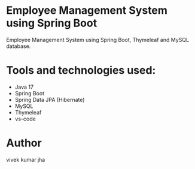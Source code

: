 # Employee Management System using Spring Boot

Employee Management System using Spring Boot, Thymeleaf and MySQL database.


# Tools and technologies used:

- Java 17
- Spring Boot
- Spring Data JPA (Hibernate)
- MySQL
- Thymeleaf
- vs-code

# Author

vivek kumar jha 